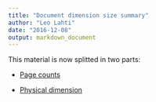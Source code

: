 ```yaml
---
title: "Document dimension size summary"
author: "Leo Lahti"
date: "2016-12-08"
output: markdown_document
---
```


This material is now splitted in two parts:

  * [Page counts](pagecount.md)

  * [Physical dimension](dimension.md)


